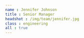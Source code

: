 ```yaml
---
name : Jennifer Johnson
title : Senior Manager
headshot : /img/team/jennifer.jpg
class : engineering
all : true
---
```

